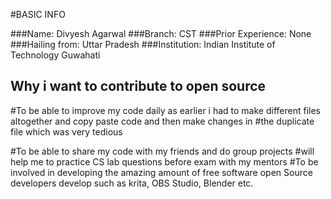 #BASIC INFO 

###Name: Divyesh Agarwal
###Branch: CST
###Prior Experience: None
###Hailing from: Uttar Pradesh
###Institution: Indian Institute of Technology Guwahati

## Why i want to contribute to open source

#To be able to improve my code daily as earlier i had to make different files altogether and copy paste code and then make changes in #the duplicate file which was very tedious

#To be able to share my code with my friends and do group projects
#will help me to practice CS lab questions before exam with my mentors
#To be involved in developing the amazing amount of free software open Source developers develop such as krita, OBS Studio, Blender etc.